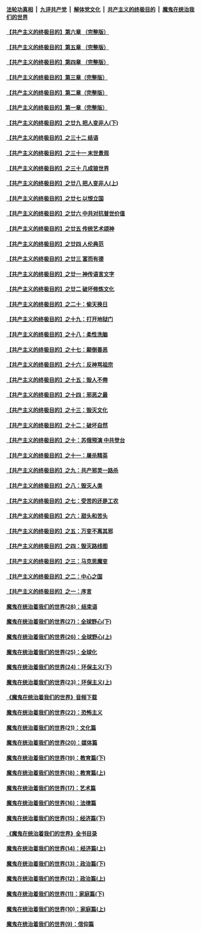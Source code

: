 ####  [法轮功真相](../../../../basic/blob/master/README.md?t=09250200) &nbsp;|&nbsp; [九评共产党](../../../../9ping.md/blob/master/README.md?t=09250200) &nbsp;|&nbsp; [解体党文化](../../../../jtdwh.md/blob/master/README.md?t=09250200)  &nbsp;|&nbsp; [共产主义的终极目的](../../../../gczydzjmd.md/blob/master/README.md?t=09250200) &nbsp;|&nbsp; [魔鬼在统治我们的世界](../../../../mgztzwmdsj.md/blob/master/README.md?t=09250200) 

#### [【共产主义的终极目的】第六章 （完整版）](../pages/nsc422/n11428913.md?t=09250200) 

#### [【共产主义的终极目的】第五章 （完整版）](../pages/nsc422/n11428912.md?t=09250200) 

#### [【共产主义的终极目的】第四章 （完整版）](../pages/nsc422/n11428907.md?t=09250200) 

#### [【共产主义的终极目的】第三章（完整版）](../pages/nsc422/n11428848.md?t=09250200) 

#### [【共产主义的终极目的】第二章（完整版）](../pages/nsc422/n11428831.md?t=09250200) 

#### [【共产主义的终极目的】第一章（完整版）](../pages/nsc422/n11417651.md?t=09250200) 

#### [【共产主义的终极目的】之廿九 把人变非人(下)](../pages/nsc422/n11344140.md?t=09250200) 

#### [【共产主义的终极目的】之三十二 结语](../pages/nsc422/n11360535.md?t=09250200) 

#### [【共产主义的终极目的】之三十一 末世景观](../pages/nsc422/n11351129.md?t=09250200) 

#### [【共产主义的终极目的】之三十 几成狼世界](../pages/nsc422/n11348280.md?t=09250200) 

#### [【共产主义的终极目的】之廿八 把人变非人(上)](../pages/nsc422/n11340492.md?t=09250200) 

#### [【共产主义的终极目的】之廿七 以恨立国](../pages/nsc422/n11336944.md?t=09250200) 

#### [【共产主义的终极目的】之廿六 中共对抗普世价值](../pages/nsc422/n11324785.md?t=09250200) 

#### [【共产主义的终极目的】之廿五 传统艺术颂神](../pages/nsc422/n11296396.md?t=09250200) 

#### [【共产主义的终极目的】之廿四 人伦典范](../pages/nsc422/n11296397.md?t=09250200) 

#### [【共产主义的终极目的】之廿三 富而有德](../pages/nsc422/n11283598.md?t=09250200) 

#### [【共产主义的终极目的】之廿一 神传语言文字](../pages/nsc422/n11263265.md?t=09250200) 

#### [【共产主义的终极目的】之廿二 破坏修炼文化](../pages/nsc422/n11245728.md?t=09250200) 

#### [【共产主义的终极目的】之二十：偷天换日](../pages/nsc422/n11238846.md?t=09250200) 

#### [【共产主义的终极目的】之十九：打开地狱门](../pages/nsc422/n11206376.md?t=09250200) 

#### [【共产主义的终极目的】之十八：柔性洗脑](../pages/nsc422/n11199994.md?t=09250200) 

#### [【共产主义的终极目的】之十七：颠倒善恶](../pages/nsc422/n11179782.md?t=09250200) 

#### [【共产主义的终极目的】之十六：反神骂祖宗](../pages/nsc422/n11166798.md?t=09250200) 

#### [【共产主义的终极目的】之十五：毁人不倦](../pages/nsc422/n11166792.md?t=09250200) 

#### [【共产主义的终极目的】之十四：邪恶之最](../pages/nsc422/n11150249.md?t=09250200) 

#### [【共产主义的终极目的】之十三：毁灭文化](../pages/nsc422/n11135227.md?t=09250200) 

#### [【共产主义的终极目的】之十二：破坏自然](../pages/nsc422/n11135214.md?t=09250200) 

#### [【共产主义的终极目的】之十：苏俄预演 中共登台](../pages/nsc422/n11118424.md?t=09250200) 

#### [【共产主义的终极目的】之十一：屠杀精英](../pages/nsc422/n11118442.md?t=09250200) 

#### [【共产主义的终极目的】之九：共产邪灵一路杀](../pages/nsc422/n11114139.md?t=09250200) 

#### [【共产主义的终极目的】之八：毁灭人类](../pages/nsc422/n11108503.md?t=09250200) 

#### [【共产主义的终极目的】之七：受苦的还是工农](../pages/nsc422/n11101809.md?t=09250200) 

#### [【共产主义的终极目的】之六：甜头和苦头](../pages/nsc422/n11096971.md?t=09250200) 

#### [【共产主义的终极目的】之五：万变不离其邪](../pages/nsc422/n11091285.md?t=09250200) 

#### [【共产主义的终极目的】之四：毁灭路线图](../pages/nsc422/n11086284.md?t=09250200) 

#### [【共产主义的终极目的】之三：马克思魔变](../pages/nsc422/n11061941.md?t=09250200) 

#### [【共产主义的终极目的】之二：中心之国](../pages/nsc422/n11047728.md?t=09250200) 

#### [【共产主义的终极目的】之一：序言](../pages/nsc422/n11086077.md?t=09250200) 

#### [魔鬼在统治着我们的世界(28)：结束语](../pages/nsc422/n10936246.md?t=09250200) 

#### [魔鬼在统治着我们的世界(27)：全球野心(下)](../pages/nsc422/n10928319.md?t=09250200) 

#### [魔鬼在统治着我们的世界(26)：全球野心(上)](../pages/nsc422/n10900318.md?t=09250200) 

#### [魔鬼在统治着我们的世界(25)：全球化](../pages/nsc422/n10788205.md?t=09250200) 

#### [魔鬼在统治着我们的世界(24)：环保主义(下)](../pages/nsc422/n10695307.md?t=09250200) 

#### [魔鬼在统治着我们的世界(23)：环保主义(上)](../pages/nsc422/n10688613.md?t=09250200) 

#### [《魔鬼在统治着我们的世界》音频下载](../pages/nsc422/n10635553.md?t=09250200) 

#### [魔鬼在统治着我们的世界(22)：恐怖主义](../pages/nsc422/n10614727.md?t=09250200) 

#### [魔鬼在统治着我们的世界(21)：文化篇](../pages/nsc422/n10597706.md?t=09250200) 

#### [魔鬼在统治着我们的世界(20)：媒体篇](../pages/nsc422/n10586579.md?t=09250200) 

#### [魔鬼在统治着我们的世界(19)：教育篇(下)](../pages/nsc422/n10564808.md?t=09250200) 

#### [魔鬼在统治着我们的世界(18)：教育篇(上)](../pages/nsc422/n10526970.md?t=09250200) 

#### [魔鬼在统治着我们的世界(17)：艺术篇](../pages/nsc422/n10499093.md?t=09250200) 

#### [魔鬼在统治着我们的世界(16)：法律篇](../pages/nsc422/n10485969.md?t=09250200) 

#### [魔鬼在统治着我们的世界(15)：经济篇(下)](../pages/nsc422/n10469975.md?t=09250200) 

#### [《魔鬼在统治着我们的世界》全书目录](../pages/nsc422/n10464261.md?t=09250200) 

#### [魔鬼在统治着我们的世界(14)：经济篇(上)](../pages/nsc422/n10457370.md?t=09250200) 

#### [魔鬼在统治着我们的世界(13)：政治篇(下)](../pages/nsc422/n10448270.md?t=09250200) 

#### [魔鬼在统治着我们的世界(12)：政治篇(上)](../pages/nsc422/n10444576.md?t=09250200) 

#### [魔鬼在统治着我们的世界(11)：家庭篇(下)](../pages/nsc422/n10440961.md?t=09250200) 

#### [魔鬼在统治着我们的世界(10)：家庭篇(上)](../pages/nsc422/n10435448.md?t=09250200) 

#### [魔鬼在统治着我们的世界(9)：信仰篇](../pages/nsc422/n10432159.md?t=09250200) 

